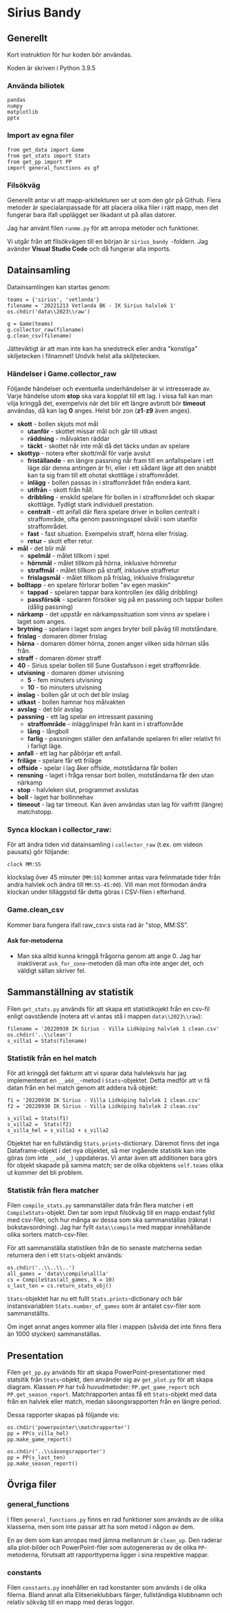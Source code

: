 # Sirius Bandy
## Generellt
Kort instruktion för hur koden bör användas.  

Koden är skriven i Python 3.9.5

### Använda biliotek
```
pandas
numpy
matplotlib
pptx
```
### Import av egna filer 
```
from get_data import Game
from get_stats import Stats
from get_pp import PP
import general_functions as gf
```

### Filsökväg
Generellt antar vi att mapp-arkitekturen ser ut som den gör på Github. Flera metoder är specialanpassade för att placera olika filer i rätt mapp, men det fungerar bara ifall upplägget ser likadant ut på allas datorer. 

Jag har använt filen ```runme.py``` för att anropa metoder och funktioner.

Vi utgår från att filsökvägen till en början är ```sirius_bandy ```-foldern. Jag avänder **Visual Studio Code** och då fungerar alla imports.

## Datainsamling
Datainsamlingen kan startas genom:
```
teams = {'sirius', 'vetlanda'}
filename = '20221213 Vetlanda BK - IK Sirius halvlek 1'
os.chdir('data\\2023\\raw')

g = Game(teams)
g.collector_raw(filename)
g.clean_csv(filename)
```
Jätteviktigt är att man inte kan ha snedstreck eller andra "konstiga" skiljetecken i filnamnet! Undvik helst alla skiljtetecken.

### Händelser i Game.collector_raw
Följande händelser och eventuella underhändelser är vi intresserade av. Varje händelse utom **stop** ska vara kopplat till ett lag. I vissa fall kan man vilja kringgå det, exempelvis när det blir ett längre avbrott bör **timeout** användas, då kan lag **0** anges. Helst bör zon (**z1**-**z9** även anges). 
* **skott** - bollen skjuts mot mål
  * **utanför** - skottet missar mål och går till utkast
  * **räddning** - målvakten räddar
  * **täckt** - skottet når inte mål då det täcks undan av spelare
* **skottyp** - notera efter skott/mål för varje avslut
  * **friställande** - en längre passning når fram till en anfallspelare i ett läge där denna antingen är fri, eller i ett sådant läge att den snabbt kan ta sig fram till ett ohotat skottläge i straffområdet.
  * **inlägg** - bollen passas in i straffområdet från endera kant. 
  * **utifrån** - skott från håll. 
  * **dribbling** - enskild spelare för bollen in i straffområdet och skapar skottläge. Tydligt stark individuell prestation. 
  * **centralt** - ett anfall där flera spelare driver in bollen centralt i straffområde, ofta genom passningsspel såväl i som utanför straffområdet.
  * **fast** - fast situation. Exempelvis straff, hörna eller frislag. 
  * **retur** - skott efter retur. 
* **mål** - det blir mål
  * **spelmål** - målet tillkom i spel 
  * **hörnmål** - målet tillkom på hörna, inklusive hörnretur
  * **straffmål** - målet tillkom på straff, inklusive straffretur
  * **frislagsmål** - målet tillkom på frislag, inklusive frislagsretur
* **bolltapp** - en spelare förlorar bollen "av egen maskin"
  * **tappad** - spelaren tappar bara kontrollen (ex dålig dribbling)
  * **passförsök** - spelaren försöker sig på en passning och tappar bollen (dålig passning)
* **närkamp** - det uppstår en närkampssituation som vinns av spelare i laget som anges. 
* **brytning** - spelare i laget som anges bryter boll påväg till motståndare.
* **frislag** - domaren dömer frislag
* **hörna** - domaren dömer hörna, zonen anger vilken sida hörnan slås från. 
* **straff** - domaren dömer straff
* **40** - Sirius spelar bollen till Sune Gustafsson i eget straffområde. 
* **utvisning** - domaren dömer utvisning
  * **5** - fem minuters utvisning
  * **10** - tio minuters utvisning 
* **inslag** - bollen går ut och det blir inslag
* **utkast** - bollen hamnar hos målvakten
* **avslag** - det blir avslag
* **passning** - ett lag spelar en intressant passning 
  * **straffområde** - inlägg/inspel från kant in i straffområde
  * **lång** - långboll 
  * **farlig** - passningen ställer den anfallande spelaren fri eller relativt fri i farligt läge. 
* **anfall** - ett lag har påbörjar ett anfall. 
* **friläge** - spelare får ett friläge
* **offside** - spelar i lag åker offside, motstådarna får bollen
* **rensning** - laget i fråga rensar bort bollen, motståndarna får den utan närkamp
* **stop** - halvleken slut, programmet avslutas
* **boll** - laget har bollinnehav
* **timeout** - lag tar timeout. Kan även användas utan lag för valfritt (längre) matchstopp. 

### Synca klockan i collector_raw:
För att ändra tiden vid datainsamling i ```collector_raw``` (t.ex. om videon pausats) gör följande: 
```
clock MM:SS
```
 klockslag över 45 minuter (```MM:SS```) kommer antas vara felinmatade tider från andra halvlek och ändra till ```MM:SS-45:00```). Vill man mot förmodan ändra klockan under tilläggstid får detta göras i CSV-filen i efterhand. 

### Game.clean_csv
Kommer bara fungera ifall raw_csv:s sista rad är "stop, MM:SS".
#### Ask for-metoderna
* Man ska alltid kunna kringgå frågorna genom att ange 0. Jag har inaktiverat ```ask_for_zone```-metoden då man ofta inte anger det, och väldigt sällan skriver fel. 


## Sammanställning av statistik 
Filen ```get_stats.py``` används för att skapa ett statistikojekt från en csv-fil enligt oavstående (notera att vi antas stå i mappen ```data\\2023\\raw```):

```
filename = '20220930 IK Sirius - Villa Lidköping halvlek 1 clean.csv'
os.chdir('..\\clean')
s_villa1 = Stats(filename)
```

### Statistik från en hel match
För att kringgå det fakturm att vi sparar data halvleksvis har jag implementerat en ```__add__```-metod i ```Stats```-objektet. Detta medför att vi få datan från en hel match genom att addera två objekt:
```
f1 = '20220930 IK Sirius - Villa Lidköping halvlek 1 clean.csv'
f2 = '20220930 IK Sirius - Villa Lidköping halvlek 2 clean.csv'

s_villa1 = Stats(f1) 
s_villa2 =  Stats(f2)
s_villa_hel = s_villa1 + s_villa2
``` 
Objektet har en fullständig ```Stats.prints```-dictionary. Däremot finns det inga Dataframe-objekt i det nya objektet, så mer ingående statistik kan inte göras (om inte ```__add__```) uppdateras. Vi antar även att additionen bara görs för objekt skapade på samma match; ser de olika objektens ```self.teams``` olika ut kommer det bli problem. 

### Statistik från flera matcher
Filen ```compile_stats.py``` sammanställer data från flera matcher i ett ```CompileStats```-objekt. Den tar som input filsökväg till en mapp endast fylld med csv-filer, och hur många av dessa som ska sammanställas (räknat i bokstavsordning). Jag har fyllt ```data\\compile``` med mappar innehållande olika sorters match-csv-filer.

För att sammanställa statistiken från de tio senaste matcherna sedan returnera den i ett ```Stats```-objekt används:

```
os.chdir('..\\..\\..')
all_games = 'data\\compile\allla'
cs = CompileStas(all_games, N = 10)
s_last_ten = cs.return_stats_obj()
```

```Stats```-objektet har nu ett fullt ```Stats.prints```-dictionary och bär instansvariablen ```Stats.number_of_games``` som är antalet csv-filer som sammanställts. 

Om inget annat anges kommer alla filer i mappen (såvida det inte finns flera än 1000 stycken) sammanställas. 


## Presentation 
Filen ```get_pp.py``` används för att skapa PowerPoint-presentationer med statsitik från ```Stats```-objekt, den använder sig av ```get_plot.py``` för att skapa diagram. Klassen ```PP``` har två huvudmetoder: ```PP.get_game_report``` och ```PP.get_season_report```. Matchrapporten antas få ett ```Stats```-objekt med data från en halvlek eller match, medan säsongsrapporten från en längre period. 

Dessa rapporter skapas på följande vis:

```
os.chdir('powerpointer\\matchrapporter')
pp = PP(s_villa_hel)
pp.make_game_report()

os.chdir('..\\säsongsrapporter')
pp = PP(s_last_ten)
pp.make_season_report()
```

## Övriga filer
### general_functions
I filen ```general_functions.py``` finns en rad funktioner som används av de olika klasserna, men som inte passar att ha som metod i någon av dem. 

En av dem som kan anropas med jämna mellanrum är ```clean_up```. Den raderar alla plot-bilder och PowerPoint-filer som autogenereras av de olika ```PP```-metoderna, förutsatt att rapporttyperna ligger i sina respektive mappar. 
### constants
Filen ```constants.py``` innehåller en rad konstanter som används i de olika filerna. Bland annat alla Elitserieklubbars färger, fullständiga klubbnamn och relativ sökväg till en mapp med deras loggor. 

